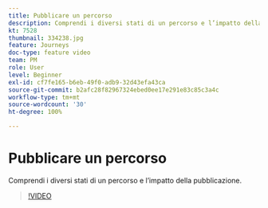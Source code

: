```yaml
---
title: Pubblicare un percorso
description: Comprendi i diversi stati di un percorso e l’impatto della pubblicazione.
kt: 7528
thumbnail: 334238.jpg
feature: Journeys
doc-type: feature video
team: PM
role: User
level: Beginner
exl-id: cf7fe165-b6eb-49f0-adb9-32d43efa43ca
source-git-commit: b2afc28f82967324ebed0ee17e291e83c85c3a4c
workflow-type: tm+mt
source-wordcount: '30'
ht-degree: 100%

---
```


# Pubblicare un percorso

Comprendi i diversi stati di un percorso e l’impatto della pubblicazione.

>[!VIDEO](https://video.tv.adobe.com/v/334238?quality=12&learn=on)
